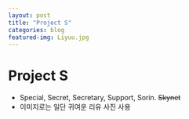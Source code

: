 ```yaml
---
layout: post
title: "Project S"
categories: blog
featured-img: Liyuu.jpg
---
```


# Project S
* Special, Secret, Secretary, Support, Sorin. <s>Skynet</s>
* 이미지로는 일단 귀여운 리유 사진 사용